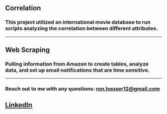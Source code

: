 ## Correlation
### This project utilized an international movie database to run scripts analyzing the correlation between different attributes.
---------------------------------------------------------------------------------------------------------------------------
## Web Scraping
### Pulling information from Amazon to create tables, analyze data, and set up email notifications that are time sensitive.
---------------------------------------------------------------------------------------------------------------------------
### Reach out to me with any questions: ron.houser12@gmail.com

## [LinkedIn](https://www.linkedin.com/in/ron-houser-429052203/)
